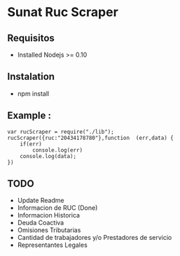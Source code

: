 # Sunat Ruc Scraper

## Requisitos
- Installed Nodejs >= 0.10

## Instalation
- npm install 


## Example :

	var rucScraper = require("./lib");
	rucScraper({ruc:"20434178780"},function  (err,data) {
		if(err)
			console.log(err)
		console.log(data);
	})



## TODO 
- Update Readme
- Informacion de RUC (Done)
- Informacion Historica
- Deuda Coactiva
- Omisiones Tributarias
- Cantidad de trabajadores y/o Prestadores de servicio
- Representantes Legales